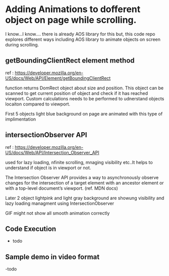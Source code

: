 # Adding Animations to dofferent object on page while scrolling.

I know...I know.... there is already AOS library for this but, this code repo explores different ways including AOS library to animate objects on screen during scrolling.


## getBoundingClientRect element method
ref : https://developer.mozilla.org/en-US/docs/Web/API/Element/getBoundingClientRect

function returns DomRect object about size and position. This object can be scanned to get current position of object and check if it has reached viewport. Custom calculations needs to be performed to udnerstand objects locaiton compared to viewport.

First 5 objects light blue background on page are animated with this type of implimentation 




## intersectionObserver API
ref : https://developer.mozilla.org/en-US/docs/Web/API/Intersection_Observer_API

used for lazy loading, nfinite scrolling, mnaging visibility etc..It helps to understand if object is in viewport or not.

The Intersection Observer API provides a way to asynchronously observe changes for the intersection of a target element with an ancestor element or with a top-level document’s viewport. (ref. MDN docs)

Later 2 object lightpink and light gray background are showung visibility and lazy loading managment using IntersectionObserver

GIF might not show all smooth animation correctly






## Code Execution

- todo



## Sample demo in video format

-todo